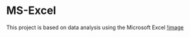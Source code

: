 # MS-Excel
This project is based on data analysis using the Microsoft Excel
[!image](https://github.com/msarvesh2022/MS-Excel/blob/main/curn-101.png)
